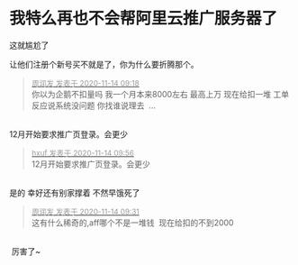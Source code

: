 # 我特么再也不会帮阿里云推广服务器了


这就尴尬了

让他们注册个新号买不就是了，你为什么要折腾那个。

<div class="quote"><blockquote><font size="2"><a href="https://www.hostloc.com/forum.php?mod=redirect&amp;goto=findpost&amp;pid=9451848&amp;ptid=766495" target="_blank"><font color="#999999">周润发 发表于 2020-11-14 09:18</font></a></font><br />
你以为企鹅不扣量吗 我一个月本来8000左右 最高上万 现在给扣一堆 工单反应说系统没问题 你找谁说理去&nbsp;&nbsp;...</blockquote></div><br />
12月开始要求推广页登录。会更少<img src="static/image/smiley/default/lol.gif" smilieid="12" border="0" alt="" />

<div class="quote"><blockquote><font size="2"><a href="https://www.hostloc.com/forum.php?mod=redirect&amp;goto=findpost&amp;pid=9451981&amp;ptid=766495" target="_blank"><font color="#999999">hxuf 发表于 2020-11-14 09:56</font></a></font><br />
12月开始要求推广页登录。会更少</blockquote></div><br />
是的 幸好还有别家撑着 不然早饿死了

<div class="quote"><blockquote><font size="2"><a href="https://www.hostloc.com/forum.php?mod=redirect&amp;goto=findpost&amp;pid=9451894&amp;ptid=766495" target="_blank"><font color="#999999">周润发 发表于 2020-11-14 09:31</font></a></font><br />
这有什么稀奇的,aff哪个不是一堆钱&nbsp;&nbsp;现在给扣的不到2000</blockquote></div><br />
<img src="static/image/smiley/yct/010.gif" smilieid="41" border="0" alt="" /> 厉害了~
